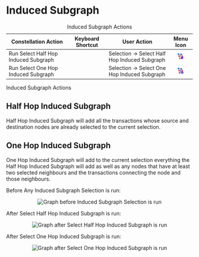 # Induced Subgraph

<table data-border="1">
<caption>Induced Subgraph Actions</caption>
<thead>
<tr class="header">
<th scope="col">Constellation Action</th>
<th scope="col">Keyboard Shortcut</th>
<th scope="col">User Action</th>
<th style="text-align: center;" scope="col">Menu Icon</th>
</tr>
</thead>
<tbody>
<tr class="odd">
<td>Run Select Half Hop Induced Subgraph</td>
<td></td>
<td>Selection -&gt; Select Half Hop Induced Subgraph</td>
<td style="text-align: center;"><img src="../plugins/select/structure/resources/half_hop_induced_subgraph.png" alt="Select Half Hop Induced Subgraph Icon" /></td>
</tr>
<tr class="even">
<td>Run Select One Hop Induced Subgraph</td>
<td></td>
<td>Selection -&gt; Select One Hop Induced Subgraph</td>
<td style="text-align: center;"><img src="../plugins/select/structure/resources/one_hop_induced_subgraph.png" alt="Select One Hop Induced Subgraph Icon" /></td>
</tr>
</tbody>
</table>

Induced Subgraph Actions

## Half Hop Induced Subgraph

Half Hop Induced Subgraph will add all the transactions whose source and
destination nodes are already selected to the current selection.

## One Hop Induced Subgraph

One Hop Induced Subgraph will add to the current selection everything
the Half Hop Induced Subgraph will add as well as any nodes that have at
least two selected neighbours and the transactions connecting the node
and those neighbours.

Before Any Induced Subgraph Selection is run:

<div style="text-align: center">

![Graph before Induced Subgraph Selection is
run](resources/SelectInducedSubgraphBefore.png)

</div>

After Select Half Hop Induced Subgraph is run:

<div style="text-align: center">

![Graph after Select Half Hop Induced Subgraph is
run](resources/SelectHalfHopInducedSubgraphAfter.png)

</div>

After Select One Hop Induced Subgraph is run:

<div style="text-align: center">

![Graph after Select One Hop Induced Subgraph is
run](resources/SelectOneHopInducedSubgraphAfter.png)

</div>
